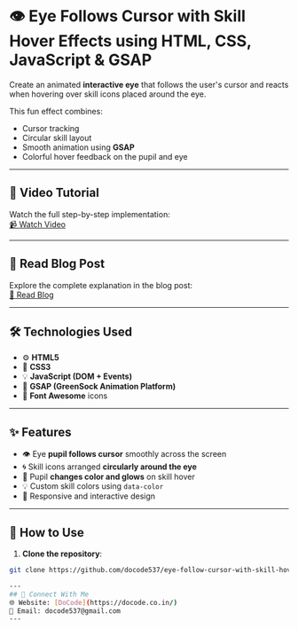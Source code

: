 # 👁️ Eye Follows Cursor with Skill Hover Effects using HTML, CSS, JavaScript & GSAP

Create an animated **interactive eye** that follows the user's cursor and reacts when hovering over skill icons placed around the eye.

This fun effect combines:
- Cursor tracking
- Circular skill layout
- Smooth animation using **GSAP**
- Colorful hover feedback on the pupil and eye

---

## 🎥 Video Tutorial  
Watch the full step-by-step implementation:  
[📹 Watch Video](#)

---

## 📝 Read Blog Post  
Explore the complete explanation in the blog post:  
[📰 Read Blog](https://docode.co.in/post/interactive-eye-follows-cursor-with-hoverable-icons-using-html-css-javascript-gsap)

---

## 🛠️ Technologies Used

- ⚙️ **HTML5**  
- 🎨 **CSS3**  
- 💡 **JavaScript (DOM + Events)**  
- 💫 **GSAP (GreenSock Animation Platform)**  
- 🎯 **Font Awesome** icons  

---

## ✨ Features

- 👁️ Eye **pupil follows cursor** smoothly across the screen  
- 🌀 Skill icons arranged **circularly around the eye**  
- 🌈 Pupil **changes color and glows** on skill hover  
- 💡 Custom skill colors using `data-color`  
- 🧲 Responsive and interactive design  

---

## 📂 How to Use

1. **Clone the repository**:

```bash
git clone https://github.com/docode537/eye-follow-cursor-with-skill-hover-effects

---
## 📩 Connect With Me
🌐 Website: [DoCode](https://docode.co.in/)
📧 Email: docode537@gmail.com 
---